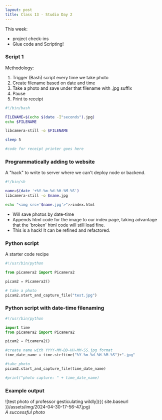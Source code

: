 ```yaml
---
layout: post
title: Class 13 - Studio Day 2
---
```


This week:
* project check-ins
* Glue code and Scripting!

### Script 1

Methodology:
1. Trigger (Bash) script every time we take photo
2. Create filename based on date and time
3. Take a photo and save under that filename with .jpg suffix
4. Pause
5. Print to receipt

```bash
#!/bin/bash

FILENAME=$(echo $(date -I"seconds").jpg)
echo $FILENAME

libcamera-still -o $FILENAME

sleep 5

#code for receipt printer goes here
```

### Programmatically adding to website

A "hack" to write to server where we can't deploy node or backend.

```sh
#!/bin/sh

name=$(date '+%Y-%m-%d-%H-%M-%S')
libcamera-still -o $name.jpg

echo "<img src='$name.jpg'>">>index.html
```
* Will save photos by date-time
* Appends html code for the image to our index page, taking advantage that the 'broken' html code will still load fine. 
* This is a hack! It can be refined and refactored.

### Python script

A starter code recipe

```python
#!/usr/bin/python

from picamera2 import Picamera2

picam2 = Picamera2()

# take a photo
picam2.start_and_capture_file("test.jpg")
```

### Python script with date-time filenaming

```python
#!/usr/bin/python

import time
from picamera2 import Picamera2

picam2 = Picamera2()

#create name with YYYY-MM-DD-HH-MM-SS.jpg format
time_date_name = time.strftime("%Y-%m-%d-%H-%M-%S")+".jpg"

#take photo
picam2.start_and_capture_file(time_date_name)

#print("photo capture: " + time_date_name)
```

### Example output

![test photo of professor gesticulating wildly]({{ site.baseurl }}/assets/img/2024-04-30-17-56-47.jpg)  
*A successful photo*

